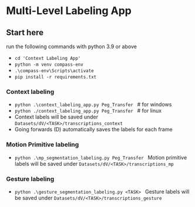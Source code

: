 # Multi-Level Labeling App

## Start here
run the following commands with python 3.9 or above
* `cd 'Context Labeling App'`
* `python -m venv compass-env`
* `.\compass-env\Scripts\activate`
* `pip install -r requirements.txt`

### Context labeling
* `python .\context_labeling_app.py Peg_Transfer `  # for windows
* `python ./context_labeling_app.py Peg_Transfer `  # for linux
* Context labels will be saved under `Datasets/dV/<TASK>/transcriptions_context`
* Going forwards (D) automatically saves the labels for each frame

### Motion Primitive labeling
* `python .\mp_segmentation_labeling.py Peg_Transfer `
Motion primitive labels will be saved under `Datasets/dV/<TASK>/transcriptions_mp`

### Gesture labeling
* `python .\gesture_segmentation_labeling.py <TASK> `
Gesture labels will be saved under `Datasets/dV/<TASK>/transcriptions_gesture`


